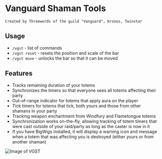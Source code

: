 # Vanguard Shaman Tools

`Created by Threewords of the guild "Vanguard", Kronos, Twinstar`

## Usage

* `/vgst` - list of commands
* `/vgst reset` - resets the position and scale of the bar
* `/vgst move` - unlocks the bar so that it can be moved

## Features
* Tracks remaining duration of your totems
* Synchronizes the timers so that everyone sees all totems affecting their party
* Out-of-range indicator for totems that apply aura on the player
* Tick timers for totems that tick, both yours and those from other shamans in your party
* Tracking weapon enchantment from Windfury and Flametongue totems
* Synchronization works on-the-fly, allowing tracking of totem timers that were cast outside of your raid/party as long as the caster is now in it
* If you have BigWigs installed, it will display a warning icon and message when a totem that was affecting you is destroyed (either yours or from another shaman)

![Image of VGST](https://i.imgur.com/zXGQQDT.png)
